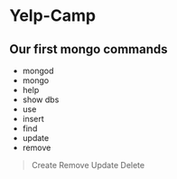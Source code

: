 # Yelp-Camp

## Our first mongo commands
* mongod
* mongo
* help
* show dbs
* use
* insert
* find
* update
* remove

> Create Remove Update Delete